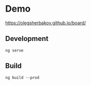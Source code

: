 # Demo

https://olegsherbakov.github.io/board/

## Development
```
ng serve
```

## Build
```
ng build --prod
```

